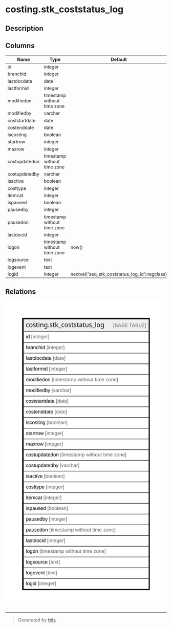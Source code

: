 # costing.stk_coststatus_log

## Description

## Columns

| Name | Type | Default | Nullable | Children | Parents | Comment |
| ---- | ---- | ------- | -------- | -------- | ------- | ------- |
| id | integer |  | true |  |  |  |
| branchid | integer |  | true |  |  |  |
| lastdocdate | date |  | true |  |  |  |
| lastformid | integer |  | true |  |  |  |
| modifiedon | timestamp without time zone |  | true |  |  |  |
| modifiedby | varchar |  | true |  |  |  |
| coststartdate | date |  | true |  |  |  |
| costenddate | date |  | true |  |  |  |
| iscosting | boolean |  | true |  |  |  |
| startrow | integer |  | true |  |  |  |
| maxrow | integer |  | true |  |  |  |
| costupdatedon | timestamp without time zone |  | true |  |  |  |
| costupdatedby | varchar |  | true |  |  |  |
| isactive | boolean |  | true |  |  |  |
| costtype | integer |  | true |  |  |  |
| itemcat | integer |  | true |  |  |  |
| ispaused | boolean |  | true |  |  |  |
| pausedby | integer |  | true |  |  |  |
| pausedon | timestamp without time zone |  | true |  |  |  |
| lastdocid | integer |  | true |  |  |  |
| logon | timestamp without time zone | now() | true |  |  |  |
| logsource | text |  | true |  |  |  |
| logevent | text |  | true |  |  |  |
| logid | integer | nextval('seq_stk_coststatus_log_id'::regclass) | true |  |  |  |

## Relations

![er](costing.stk_coststatus_log.svg)

---

> Generated by [tbls](https://github.com/k1LoW/tbls)
